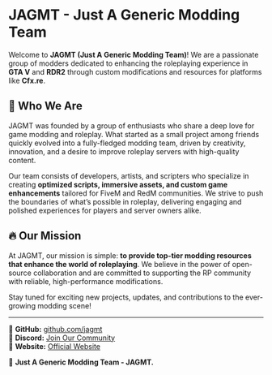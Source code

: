 # JAGMT - Just A Generic Modding Team

Welcome to **JAGMT (Just A Generic Modding Team)**! We are a passionate group of modders dedicated to enhancing the roleplaying experience in **GTA V** and **RDR2** through custom modifications and resources for platforms like **Cfx.re**.

## 🌟 Who We Are
JAGMT was founded by a group of enthusiasts who share a deep love for game modding and roleplay. What started as a small project among friends quickly evolved into a fully-fledged modding team, driven by creativity, innovation, and a desire to improve roleplay servers with high-quality content. 

Our team consists of developers, artists, and scripters who specialize in creating **optimized scripts, immersive assets, and custom game enhancements** tailored for FiveM and RedM communities. We strive to push the boundaries of what’s possible in roleplay, delivering engaging and polished experiences for players and server owners alike.

## 🔥 Our Mission
At JAGMT, our mission is simple: **to provide top-tier modding resources that enhance the world of roleplaying**. We believe in the power of open-source collaboration and are committed to supporting the RP community with reliable, high-performance modifications.

Stay tuned for exciting new projects, updates, and contributions to the ever-growing modding scene!

---

📌 **GitHub:** [github.com/jagmt](https://github.com/jagmt)  
📌 **Discord:** [Join Our Community](https://discord.gg/yourinvite)  
📌 **Website:** [Official Website](https://google.com)  

🚀 **Just A Generic Modding Team - JAGMT.**
